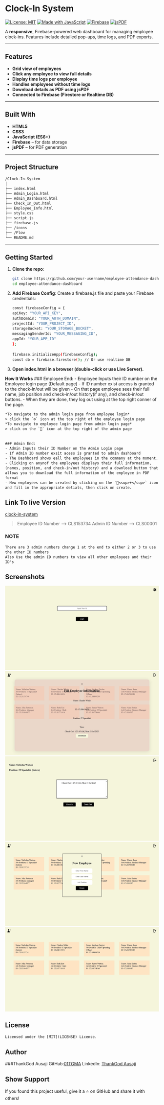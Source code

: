 
#  Clock-In System

[![License: MIT](https://img.shields.io/badge/License-MIT-blue.svg)](LICENSE)
[![Made with JavaScript](https://img.shields.io/badge/Made%20with-JavaScript-yellow)](https://developer.mozilla.org/en-US/docs/Web/JavaScript)
[![Firebase](https://img.shields.io/badge/Backend-Firebase-orange)](https://firebase.google.com/)
[![jsPDF](https://img.shields.io/badge/PDF-jsPDF-green)](https://github.com/parallax/jsPDF)

A **responsive**, Firebase-powered web dashboard for managing employee clock-ins. Features include detailed pop-ups, time logs, and PDF exports.

---

##  Features

-  **Grid view of employees**
-  **Click any employee to view full details**
-  **Display time logs per employee**
-  **Handles employees without time logs**
-  **Download details as PDF using jsPDF**
-  **Connected to Firebase (Firestore or Realtime DB)**

---

##  Built With

- **HTML5**  
- **CSS3**  
- **JavaScript (ES6+)**  
- **Firebase** – for data storage  
- **jsPDF** – for PDF generation  

---

## Project Structure

```plaintext
/Clock-In-System
│
├── index.html  
├── Admin_Login.html  
├── Admin_Dashboard.html  
├── Check_In_Out.html
├── Employee_Info.html       
├── style.css          
├── script.js          
├── firebase.js        
├── /icons
├── /Flow              
└── README.md
```
---

## Getting Started

1. **Clone the repo**:
   ```bash
   git clone https://github.com/your-username/employee-attendance-dashboard.git
   cd employee-attendance-dashboard
   ```

2. **Add Firebase Config**:
Create a firebase.js file and paste your Firebase credentials:
    ```bash
    const firebaseConfig = {
    apiKey: "YOUR_API_KEY",
    authDomain: "YOUR_AUTH_DOMAIN",
    projectId: "YOUR_PROJECT_ID",
    storageBucket: "YOUR_STORAGE_BUCKET",
    messagingSenderId: "YOUR_MESSAGING_ID",
    appId: "YOUR_APP_ID"
    };

    firebase.initializeApp(firebaseConfig);
    const db = firebase.firestore(); // Or use realtime DB
    ```

3. **Open index.html in a browser (double-click or use Live Server).**

**How It Works**
    ### Employee End: 
    - Employee Inputs their ID number on the Employee login page (Default page)
    - If ID number exist access is granted to the check-in/out will be given
    - On that page employee sees their full name, job position and check-in/out history(if any), and check-in/out buttons. 
    - When they are done, they  log out using at the top right conner of the page. 

    *To navigate to the admin login page from employee login*
    > click the `⚙` icon at the top right of the employee login page
    *To navigate to employee login page from admin login page*
    > click on the `👥` icon at the top right of the admin page

        
    ### Admin End:
    - Admin Inputs their ID Number on the Admin Login page
    - If Admin ID number exsit acess is granted to admin dashboard
    - The Dashboard shows eall the employees in the commany at the moment.
    - Clicking on anynof the employees displays their full information,(names, position, and check-in/out history) and a download button that allows you to download the full information of the employee in PDF format
    - New employees can be created by clicking on the `👤<sup>+</sup>` icon and fill in the appropriate detials, then click on create. 
    
## Link To live Version
[clock-in-system](clock-in-system.netlify.app)
>Employee ID Number --> CLS153734
> Admin ID Number --> CLS00001
### NOTE
    There are 3 admin numbers change 1 at the end to either 2 or 3 to use the other ID numbers
    Also Use the admin ID numbers to view all other employees and their ID's

## Screenshots
![Grid View](CLS-Images/Employee_Login.jpeg)
![Grid View](CLS-Images/Empolyee_Download_Info.jpeg)
![Grid View](CLS-Images/E_Out.jpeg)
![Grid View](CLS-Images/Create_New_Employee.jpeg)
![Grid View](CLS-Images/Admin_Dashboard.jpeg)

## License
    Licensed under the [MIT](LICENSE) License.

## Author
###ThankGod Ausaji
GitHub:[01TGMA](https://github.com/01TGMA)
LinkedIn: [ThankGod Ausaji](https://www.linkedin.com/in/thankgod-ausaji/)

## Show Support
If you found this project useful, give it a ⭐ on GitHub and share it with others!
